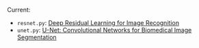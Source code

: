 Current:

- `resnet.py`: [Deep Residual Learning for Image Recognition](https://arxiv.org/abs/1512.03385)
- `unet.py`: [U-Net: Convolutional Networks for Biomedical Image Segmentation](https://arxiv.org/abs/1505.04597)